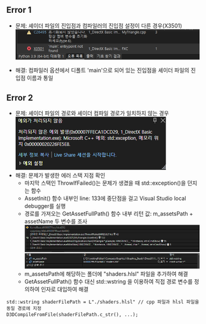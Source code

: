 ## Error 1
- 문제: 셰이더 파일의 진입점과 컴파일러의 진입점 설정이 다른 경우(X3501)     
<img src="https://github.com/mKangSH/Graphics_Study/blob/main/DirectX/Result%20and%20Error/1.%20Basic%20Implementation/Error1.PNG" title=""></img>

- 해결: 컴파일러 옵션에서 디폴트 'main'으로 되어 있는 진입점을 셰이더 파일의 진입점 이름과 통일

## Error 2
- 문제: 셰이더 파일의 경로와 셰이더 컴파일 경로가 일치하지 않는 경우    
<img src="https://github.com/mKangSH/Graphics_Study/blob/main/DirectX/Result%20and%20Error/1.%20Basic%20Implementation/Error3.PNG" title=""></img>   
- 해결: 문제가 발생한 에러 스택 지점 확인   
    - 마지막 스택인 ThrowIfFailed()는 문제가 생겼을 때 std::exception()을 던지는 함수   
    - AssetInit() 함수 내부인 line: 133에 중단점을 걸고 Visual Studio local debugger를 실행   
    - 경로를 가져오는 GetAssetFullPath() 함수 내부 리턴 값: m_assetsPath + assetName 두 변수를 조사   
      <img src="https://github.com/mKangSH/Graphics_Study/blob/main/DirectX/Result%20and%20Error/1.%20Basic%20Implementation/Error%20Stack.PNG" title=""></img>    
      <img src="https://github.com/mKangSH/Graphics_Study/blob/main/DirectX/Result%20and%20Error/1.%20Basic%20Implementation/Watch%20Window.PNG" title=""></img>
    - m_assetsPath에 해당하는 폴더에 "shaders.hlsl" 파일을 추가하여 해결
    - GetAssetFullPath() 함수 대신 std::wstring 을 이용하여 직접 경로 변수를 정의하여 인자로 대입하여 해결
```
std::wstring shaderFilePath = L"./shaders.hlsl" // cpp 파일과 hlsl 파일을 동일 경로에 지정
D3DCompileFromFile(shaderFilePath.c_str(), ...);
```
